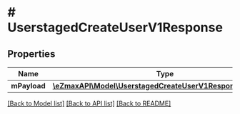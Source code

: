 # # UserstagedCreateUserV1Response

## Properties

Name | Type | Description | Notes
------------ | ------------- | ------------- | -------------
**mPayload** | [**\eZmaxAPI\Model\UserstagedCreateUserV1ResponseMPayload**](UserstagedCreateUserV1ResponseMPayload.md) |  |

[[Back to Model list]](../../README.md#models) [[Back to API list]](../../README.md#endpoints) [[Back to README]](../../README.md)
